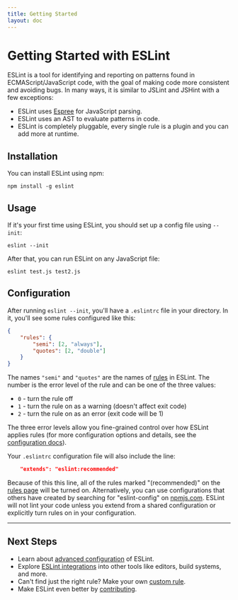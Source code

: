 ```yaml
---
title: Getting Started
layout: doc
---
```


# Getting Started with ESLint

ESLint is a tool for identifying and reporting on patterns found in ECMAScript/JavaScript code, with the goal of making code more consistent and avoiding bugs. In many ways, it is similar to JSLint and JSHint with a few exceptions:

* ESLint uses [Espree](https://github.com/eslint/espree) for JavaScript parsing.
* ESLint uses an AST to evaluate patterns in code.
* ESLint is completely pluggable, every single rule is a plugin and you can add more at runtime.

## Installation

You can install ESLint using npm:

    npm install -g eslint

## Usage

If it's your first time using ESLint, you should set up a config file using `--init`:

    eslint --init

After that, you can run ESLint on any JavaScript file:

    eslint test.js test2.js

## Configuration

After running `eslint --init`, you'll have a `.eslintrc` file in your directory. In it, you'll see some rules configured like this:

```json
{
    "rules": {
        "semi": [2, "always"],
        "quotes": [2, "double"]
    }
}
```

The names `"semi"` and `"quotes"` are the names of [rules](http://eslint.org/docs/rules) in ESLint. The number is the error level of the rule and can be one of the three values:

* `0` - turn the rule off
* `1` - turn the rule on as a warning (doesn't affect exit code)
* `2` - turn the rule on as an error (exit code will be 1)

The three error levels allow you fine-grained control over how ESLint applies rules (for more configuration options and details, see the [configuration docs](http://eslint.org/docs/user-guide/configuring)).

Your `.eslintrc` configuration file will also include the line:

```json
    "extends": "eslint:recommended"
```

Because of this this line, all of the rules marked "(recommended)" on the [rules page](http://eslint.org/docs/rules) will be turned on.  Alternatively, you can use configurations that others have created by searching for "eslint-config" on [npmjs.com](https://www.npmjs.com/search?q=eslint-config).  ESLint will not lint your code unless you extend from a shared configuration or explicitly turn rules on in your configuration.

---

## Next Steps

* Learn about [advanced configuration](http://eslint.org/docs/user-guide/configuring) of ESLint.
* Explore [ESLint integrations](http://eslint.org/docs/user-guide/integrations) into other tools like editors, build systems, and more.
* Can't find just the right rule?  Make your own [custom rule](http://eslint.org/docs/developer-guide/working-with-rules).
* Make ESLint even better by [contributing](http://eslint.org/docs/developer-guide/contributing).
